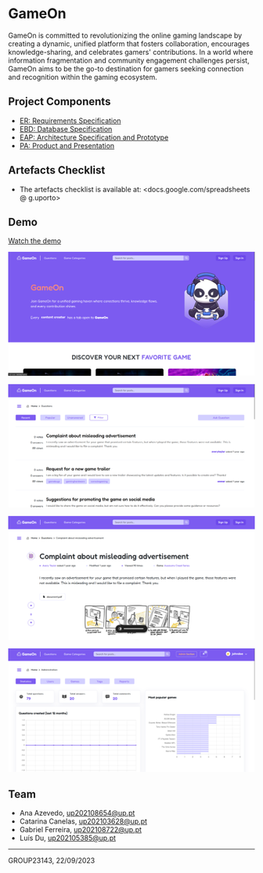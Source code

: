 # GameOn

GameOn is committed to revolutionizing the online gaming landscape by creating a dynamic, unified platform that fosters collaboration, encourages knowledge-sharing, and celebrates gamers' contributions. In a world where information fragmentation and community engagement challenges persist, GameOn aims to be the go-to destination for gamers seeking connection and recognition within the gaming ecosystem.

## Project Components

* [ER: Requirements Specification](../docs/er.md)
* [EBD: Database Specification](../docs/edb.md)
* [EAP: Architecture Specification and Prototype](../docs/eap.md)
* [PA: Product and Presentation](../docs/pa.md)

## Artefacts Checklist

* The artefacts checklist is available at: <docs.google.com/spreadsheets @ g.uporto>

## Demo

[Watch the demo](images/demo.mp4)

![Home page](images/home.png)

![Questions page](images/questionsPage.png)

![Question page](images/questionPage.png)

![Admin page](images/admin.png)
## Team

* Ana Azevedo, up202108654@up.pt
* Catarina Canelas, up202103628@up.pt
* Gabriel Ferreira, up202108722@up.pt
* Luís Du, up202105385@up.pt

***
GROUP23143, 22/09/2023
